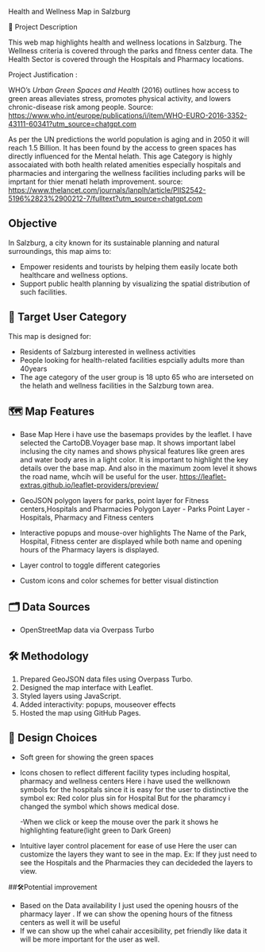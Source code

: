 Health and Wellness Map in Salzburg

📌 Project Description

This web map highlights health and wellness locations in Salzburg. The Wellness criteria is covered through the parks and fitness center data. The Health Sector is covered through the Hospitals and Pharmacy locations.

Project Justification :

WHO’s *Urban Green Spaces and Health* (2016) outlines how access to green areas alleviates stress, promotes physical activity, and lowers chronic-disease risk among people. 
Source: https://www.who.int/europe/publications/i/item/WHO-EURO-2016-3352-43111-60341?utm_source=chatgpt.com

As per the UN predictions the world population is aging and in 2050 it will reach 1.5 Billion. It has been found by the access to green spaces has directly influenced for the Mental helath. This age
Category is highly assocaiated with both health related amenities especially hospitals and pharmacies and intergaring the wellness facilities including parks will be imprtant for thier menatl helath improvement.
source: https://www.thelancet.com/journals/lanplh/article/PIIS2542-5196%2823%2900212-7/fulltext?utm_source=chatgpt.com

## Objective
In Salzburg, a city known for its sustainable planning and natural surroundings, this map aims to:

- Empower residents and tourists by helping them easily locate both healthcare and wellness options.
- Support public health planning by visualizing the spatial distribution of such facilities.


## 🎯 Target User Category 
This map is designed for:
- Residents of Salzburg interested in wellness activities
- People looking for health-related facilities espcially adults more than 40years
- The age category of the user group is 18 upto 65 who are interseted on the helath and wellness facilities in the Salzburg town area.



## 🗺️ Map Features
- Base Map
  Here i have use the basemaps provides by the leaflet. I have selected the CartoDB.Voyager base map. It shows important label inclusing the city names and shows physical features like green ares and water body ares in a light color. It is important to highlight the key details over the base map. 
  And also in the maximum zoom level it shows the road name, whcih will be useful for the user.
  https://leaflet-extras.github.io/leaflet-providers/preview/
  
- GeoJSON polygon layers for parks, point layer for Fitness centers,Hospitals and Pharmacies
  Polygon Layer - Parks
  Point Layer -  Hospitals, Pharmacy and Fitness centers
  
- Interactive popups and mouse-over highlights
  The Name of the Park, Hospital, Fitness center are displayed while both name and opening hours of the Pharmacy layers is displayed.
- Layer control to toggle different categories
- Custom icons and color schemes for better visual distinction

## 🗂️ Data Sources

- OpenStreetMap data via Overpass Turbo

## 🛠️ Methodology
1. Prepared GeoJSON data files using Overpass Turbo.
2. Designed the map interface with Leaflet.
3. Styled layers using  JavaScript.
4. Added interactivity: popups, mouseover effects 
5. Hosted the map using GitHub Pages.

## 🎨 Design Choices
- Soft green for showing the green spaces 
- Icons chosen to reflect different facility types including hospital, pharmacy and wellness centers
  Here i have used the wellknown symbols for the hospitals since it is easy for the user to distinctive the symbol
  ex: Red color plus sin for Hospital
  But for the pharamcy i changed the symbol which shows medical dose.

  -When we click or keep the mouse over the park it shows he highlighting feature(light green to Dark Green)


  
- Intuitive layer control placement for ease of use
  Here the user can customize the layers they want to see in the map.
  Ex: If they just need to see the Hospitals and the Pharmacies they can decideded the layers to view. 

##🛠️Potential improvement
- Based on the Data availability I just used the opening housrs of the pharmacy layer . If we can show the opening hours of the fitness centers as well it will be useful
- If we can show up the whel cahair accesibility, pet friendly like data it will be more important for the user as well. 

